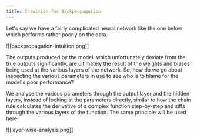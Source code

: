 ```yaml
---
title: Intuition for Backpropagation
---
```

Let's say we have a fairly complicated neural network like the one below which performs rather poorly on the data.

![[backpropagation-intuition.png]]

The outputs produced by the model, which unfortunately deviate from the true outputs significantly, are ultimately the result of the weights and biases being used at the various layers of the network. So, how do we go about inspecting the various parameters in use to see who is to blame for the model's poor performance?

We analyse the various parameters through the output layer and the hidden layers, instead of looking at the parameters directly, similar to how the chain rule calculates the derivative of a complex function step-by-step and sifts through the various layers of the function. The same principle will be used here.

![[layer-wise-analysis.png]]